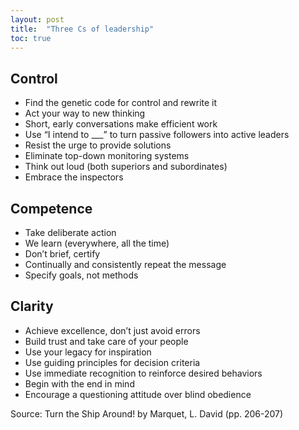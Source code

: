 ```yaml
---
layout: post
title:  "Three Cs of leadership"
toc: true
---
```


## Control 
*  Find the genetic code for control and rewrite it
*  Act your way to new thinking
*  Short, early conversations make efficient work
*  Use “I intend to ___” to turn passive followers into active leaders
*  Resist the urge to provide solutions
*  Eliminate top-down monitoring systems
*  Think out loud (both superiors and subordinates)
*  Embrace the inspectors

## Competence
*  Take deliberate action
*  We learn (everywhere, all the time)
*  Don’t brief, certify
*  Continually and consistently repeat the message
*  Specify goals, not methods

## Clarity 
*  Achieve excellence, don’t just avoid errors
*  Build trust and take care of your people
*  Use your legacy for inspiration
*  Use guiding principles for decision criteria
*  Use immediate recognition to reinforce desired behaviors
*  Begin with the end in mind
*  Encourage a questioning attitude over blind obedience

Source: Turn the Ship Around! by Marquet, L. David (pp. 206-207)